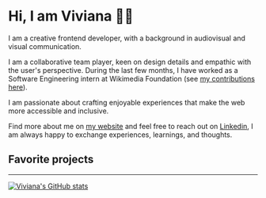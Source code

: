 # Hi, I am Viviana 👋🏽 

I am a creative frontend developer, with a background in audiovisual and visual communication.

I am a collaborative team player, keen on design details and empathic with the user's perspective.
During the last few months, I have worked as a Software Engineering intern at Wikimedia Foundation (see [my contributions here](https://github.com/wikimedia/mediawiki-extensions-GrowthExperiments/commits?author=vivitt)). 

I am passionate about crafting enjoyable experiences that make the web more accessible and inclusive.

Find more about me on [my website](https://www.viviyanez.dev/) and feel free to reach out on [Linkedin](https://www.linkedin.com/in/viviana-yanez/), I am always happy to exchange experiences, learnings, and thoughts.

## Favorite projects



---
[![Viviana's GitHub stats](https://github-readme-stats.vercel.app/api?username=vivitt)](https://github.com/vivitt/github-readme-stats)
<!--
**vivitt/vivitt** is a ✨ _special_ ✨ repository because its `README.md` (this file) appears on your GitHub profile.
